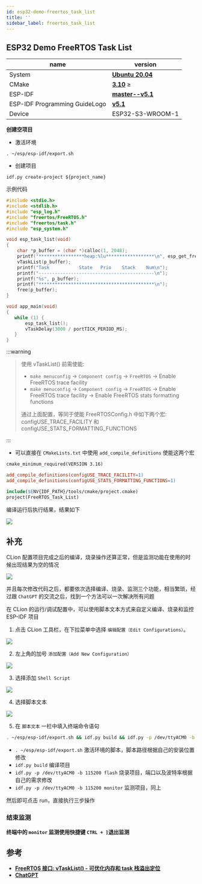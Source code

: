 ```yaml
---
id: esp32-demo-freertos_task_list
title: ''
sidebar_label: freertos_task_list
---
```


## ESP32 Demo FreeRTOS Task List

name | version 
---------|----------
 System | **[Ubuntu 20.04](https://releases.ubuntu.com/20.04/)**
 CMake  | **[3.10](https://cmake.org/)** ≥
 ESP-IDF | **[master--v5.1](https://github.com/espressif/esp-idf)**
 ESP-IDF Programming GuideLogo | **[v5.1](https://docs.espressif.com/projects/esp-idf/en/release-v5.1/esp32/index.html)**
 Device | ESP32-S3-WROOM-1

**创建空项目**

- 激活环境
``` shell
. ~/esp/esp-idf/export.sh 
```

- 创建项目
``` shell
idf.py create-project ${project_name}
```

示例代码

``` c title="FreeRTOS_Task_List.c"
#include <stdio.h>
#include <stdlib.h>
#include "esp_log.h"
#include "freertos/FreeRTOS.h"
#include "freertos/task.h"
#include "esp_system.h"

void esp_task_list(void)
{
    char *p_buffer = (char *)calloc(1, 2048);
    printf("*****************heap:%lu******************\n", esp_get_free_heap_size());
    vTaskList(p_buffer);
    printf("Task           State   Prio    Stack    Num\n");
    printf("-------------------------------------------\n");
    printf("%s", p_buffer);
    printf("*******************************************\n");
    free(p_buffer);
}

void app_main(void)
{
   while (1) {
       esp_task_list();
       vTaskDelay(3000 / portTICK_PERIOD_MS);
   }
}
```

:::warning

> 使用 vTaskList() 前需使能:
> - `make menuconfig` -> `Component config` -> `FreeRTOS` -> Enable FreeRTOS trace facility
> - `make menuconfig` -> `Component config` -> `FreeRTOS` -> Enable FreeRTOS trace facility -> Enable FreeRTOS stats formatting functions
> 
> 通过上面配置，等同于使能 FreeRTOSConfig.h 中如下两个宏:
> configUSE_TRACE_FACILITY 和 configUSE_STATS_FORMATTING_FUNCTIONS

:::

- 可以直接在 `CMakeLists.txt` 中使用 `add_compile_definitions` 使能这两个宏

``` makefile title="CMakeLists.txt"
cmake_minimum_required(VERSION 3.16)

add_compile_definitions(configUSE_TRACE_FACILITY=1)
add_compile_definitions(configUSE_STATS_FORMATTING_FUNCTIONS=1)

include($ENV{IDF_PATH}/tools/cmake/project.cmake)
project(FreeRTOS_Task_List)
```

编译运行后执行结果，结果如下

![](https://pictures-1304295136.cos.ap-guangzhou.myqcloud.com/screenshot/esp32/demo-freertos-task-list/result.png)

## 补充

CLion 配置项目完成之后的编译，烧录操作还算正常，但是监测功能在使用的时候出现结果为空的情况

![](https://pictures-1304295136.cos.ap-guangzhou.myqcloud.com/screenshot/esp32/demo-freertos-task-list/result-none.png)

并且每次修改代码之后，都要依次选择编译、烧录、监测三个功能，相当繁琐，经过跟 `ChatGPT` 的交流之后，找到一个方法可以一次解决所有问题

在 CLion 的运行/调试配置中，可以使用脚本文本方式来自定义编译、烧录和监控 ESP-IDF 项目

1. 点击 CLion 工具栏，在下拉菜单中选择 `编辑配置（Edit Configurations）`。

![](https://pictures-1304295136.cos.ap-guangzhou.myqcloud.com/screenshot/esp32/demo-freertos-task-list/edit-cfg.png)

2. 左上角的加号 `添加配置（Add New Configuration）`

![](https://pictures-1304295136.cos.ap-guangzhou.myqcloud.com/screenshot/esp32/demo-freertos-task-list/add-new.png)

3. 选择添加 `Shell Script`
   
![](https://pictures-1304295136.cos.ap-guangzhou.myqcloud.com/screenshot/esp32/demo-freertos-task-list/shell-script.png)

4. 选择脚本文本

![](https://pictures-1304295136.cos.ap-guangzhou.myqcloud.com/screenshot/esp32/demo-freertos-task-list/script-text.png)

5. 在 `脚本文本` 一栏中填入终端命令语句

``` bash
. ~/esp/esp-idf/export.sh && idf.py build && idf.py -p /dev/ttyACM0 -b 115200 flash && idf.py -p /dev/ttyACM0 -b 115200 monitor
```
- `. ~/esp/esp-idf/export.sh` 激活环境的脚本，脚本路径根据自己的安装位置修改
- `idf.py build` 编译项目
- `idf.py -p /dev/ttyACM0 -b 115200 flash` 烧录项目，端口以及波特率根据自己的需求修改
- `idf.py -p /dev/ttyACM0 -b 115200 monitor` 监测项目，同上

然后即可点击 run，直接执行三步操作

### 结束监测

**终端中的 `monitor` 监测使用快捷键 `CTRL + ]`退出监测**

## 参考
- **[FreeRTOS 接口: vTaskList() - 可优化内存和 task 栈溢出定位](https://blog.csdn.net/espressif/article/details/104719907)**
- **[ChatGPT](https://chat.openai.com/auth/login)**
